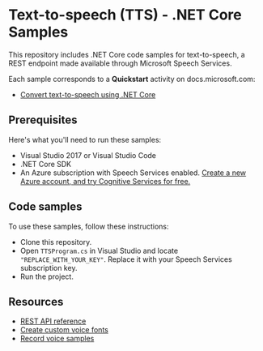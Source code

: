 # Text-to-speech (TTS) - .NET Core Samples

This repository includes .NET Core code samples for text-to-speech, a REST endpoint made available through Microsoft Speech Services.

Each sample corresponds to a **Quickstart** activity on docs.microsoft.com:

* [Convert text-to-speech using .NET Core](https://docs.microsoft.com/azure/cognitive-services/speech-service/quickstart-dotnet-text-to-speech)

## Prerequisites

Here's what you'll need to run these samples:

* Visual Studio 2017 or Visual Studio Code
* .NET Core SDK
* An Azure subscription with Speech Services enabled. [Create a new Azure account, and try Cognitive Services for free.](https://azure.microsoft.com/free/cognitive-services/)

## Code samples

To use these samples, follow these instructions:

* Clone this repository.
* Open `TTSProgram.cs` in Visual Studio and locate `"REPLACE_WITH_YOUR_KEY"`. Replace it with your Speech Services subscription key.
* Run the project.

## Resources

* [REST API reference](https://docs.microsoft.com/azure/cognitive-services/speech-service/rest-apis#text-to-speech-api)
* [Create custom voice fonts](https://docs.microsoft.com/azure/cognitive-services/speech-service/how-to-customize-voice-font)
* [Record voice samples](https://docs.microsoft.com/azure/cognitive-services/speech-service/record-custom-voice-samples)
